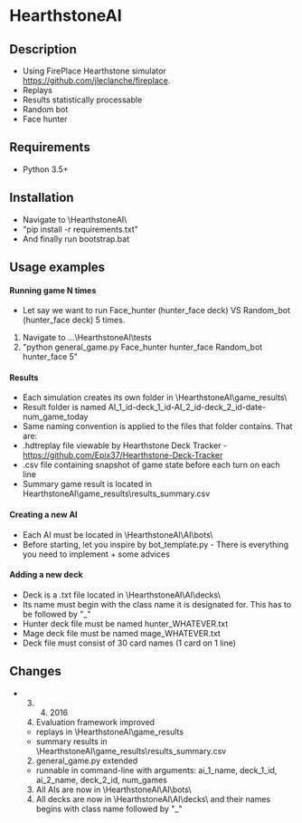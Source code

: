 # HearthstoneAI 

## Description
  * Using FirePlace Hearthstone simulator https://github.com/jleclanche/fireplace.
  * Replays
  * Results statistically processable
  * Random bot
  * Face hunter

## Requirements
  * Python 3.5+

## Installation
 * Navigate to \HearthstoneAI\
 * "pip install -r requirements.txt"
 * And finally run bootstrap.bat

## Usage examples

#### Running game N times
 * Let say we want to run Face_hunter (hunter_face deck) VS Random_bot (hunter_face deck) 5 times.
  1. Navigate to ...\HearthstoneAI\tests
  2. "python general_game.py Face_hunter hunter_face Random_bot hunter_face 5"

#### Results
 * Each simulation creates its own folder in \HearthstoneAI\game_results\
 * Result folder is named AI_1_id-deck_1_id-AI_2_id-deck_2_id-date-num_game_today
 * Same naming convention is applied to the files that folder contains. That are:
  * .hdtreplay file viewable by Hearthstone Deck Tracker - https://github.com/Epix37/Hearthstone-Deck-Tracker
  * .csv file containing snapshot of game state before each turn on each line
 * Summary game result is located in HearthstoneAI\game_results\results_summary.csv

#### Creating a new AI
 * Each AI must be located in \HearthstoneAI\AI\bots\
 * Before starting, let you inspire by bot_template.py - There is everything you need to implement + some advices

#### Adding a new deck
 * Deck is a .txt file located in \HearthstoneAI\AI\decks\
 * Its name must begin with the class name it is designated for. This has to be followed by "_"
  * Hunter deck file must be named hunter_WHATEVER.txt
  * Mage deck file must be named mage_WHATEVER.txt
 * Deck file must consist of 30 card names (1 card on 1 line)

## Changes
* 03. 04. 2016
  1. Evaluation framework improved 
    * replays in \HearthstoneAI\game_results
    * summary results in \HearthstoneAI\game_results\results_summary.csv
  2. general_game.py extended
    * runnable in command-line with arguments: ai_1_name, deck_1_id, ai_2_name, deck_2_id, num_games
  3. All AIs are now in \HearthstoneAI\AI\bots\
  4. All decks are now in \HearthstoneAI\AI\decks\ and their names begins with class name followed by "_"
